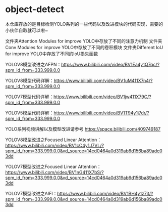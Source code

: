 # object-detect
本仓库存放的是目标检测YOLO系列的一些代码以及改进模块的代码实现，需要的小伙伴自取就可以啦~

文件夹Attention Modules for improve YOLO中存放了不同的注意力机制
文件夹Conv Modules for improve YOLO中存放了不同的卷积模块
文件夹Different IoU for improve YOLO中存放了不同的IoU损失函数

YOLOV8模型改进之AFPN：https://www.bilibili.com/video/BV1Ea4y1Q7qc/?spm_id_from=333.999.0.0

YOLOV8模型代码详解：https://www.bilibili.com/video/BV1uM411X7n4/?spm_id_from=333.999.0.0

YOLOV7模型代码详解：https://www.bilibili.com/video/BV1jw411X79C/?spm_id_from=333.999.0.0

YOLOV5模型代码详解：https://www.bilibili.com/video/BV1T94y1j7dr/?spm_id_from=333.999.0.0

YOLO系列视频讲解以及模型改进请参考 https://space.bilibili.com/409749187

YOLOV8模型改进之Focused Linear Attention：https://www.bilibili.com/video/BV1cC4y1J7VL/?spm_id_from=333.999.0.0&vd_source=14cd0464a0d319ab6d156ba89adc03dd

YOLOV7模型改进之Focused Linear Attention：https://www.bilibili.com/video/BV1nG411X7bS/?spm_id_from=333.999.0.0&vd_source=14cd0464a0d319ab6d156ba89adc03dd

YOLOV7模型改进之AIFI：https://www.bilibili.com/video/BV1BH4y1z7it/?spm_id_from=333.999.0.0&vd_source=14cd0464a0d319ab6d156ba89adc03dd



